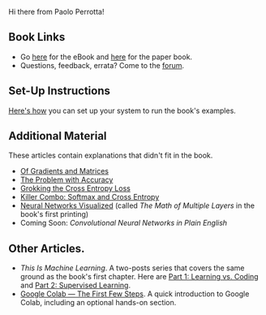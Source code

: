 Hi there from Paolo Perrotta!

## Book Links

* Go [here](https://pragprog.com/book/pplearn/programming-machine-learning) for the eBook and [here](https://www.amazon.com/gp/product/1680506609/ref=as_li_qf_asin_il_tl?ie=UTF8&tag=ductyp-20&creative=9325&linkCode=as2&creativeASIN=1680506609&linkId=21357a11b4a7bc9be95476540d1d3a09) for the paper book.
* Questions, feedback, errata? Come to the [forum](https://forum.devtalk.com/tag/book-programming-machine-learning).

## Set-Up Instructions

[Here's how](/setup) you can set up your system to run the book's examples.

## Additional Material

These articles contain explanations that didn't fit in the book.

* [Of Gradients and Matrices](https://medium.com/@nusco/of-gradients-and-matrices-1b19de65e5cd)
* [The Problem with Accuracy](https://medium.com/@nusco/the-problem-with-accuracy-3670891b908e)
* [Grokking the Cross Entropy Loss](https://medium.com/@nusco/grokking-the-cross-entropy-loss-cda6eb9ec307)
* [Killer Combo: Softmax and Cross Entropy](https://medium.com/@nusco/killer-combo-softmax-and-cross-entropy-5907442f60ba)
* [Neural Networks Visualized](https://nusco.medium.com/neural-networks-visualized-6cc657f9d7c5) (called _The Math of Multiple Layers_ in the book's first printing)
* Coming Soon: _Convolutional Neural Networks in Plain English_

## Other Articles.

* _This Is Machine Learning_. A two-posts series that covers the same ground as the book's first chapter. Here are [Part 1: Learning vs. Coding](https://medium.com/@nusco/this-is-machine-learning-part-1-learning-vs-coding-789343df1e30) and [Part 2: Supervised Learning](https://medium.com/@nusco/this-is-machine-learning-part-2-supervised-learning-94a0c6f5f33a).
* [Google Colab — The First Few Steps](https://medium.com/pragmatic-programmers/google-colab-the-first-few-steps-ee1bdfee3415). A quick introduction to Google Colab, including an optional hands-on section.
